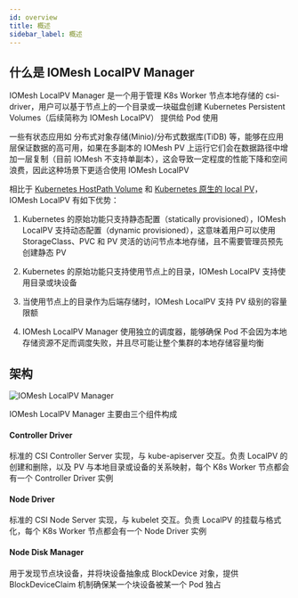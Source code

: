 ```yaml
---
id: overview
title: 概述
sidebar_label: 概述
---
```


## 什么是 IOMesh LocalPV Manager

IOMesh LocalPV Manager 是一个用于管理 K8s Worker 节点本地存储的 csi-driver，用户可以基于节点上的一个目录或一块磁盘创建 Kubernetes Persistent Volumes（后续简称为 IOMesh LocalPV） 提供给 Pod 使用

一些有状态应用如 分布式对象存储(Minio)/分布式数据库(TiDB) 等，能够在应用层保证数据的高可用，如果在多副本的 IOMesh PV 上运行它们会在数据路径中增加一层复制（目前 IOMesh 不支持单副本），这会导致一定程度的性能下降和空间浪费，因此这种场景下更适合使用 IOMesh LocalPV

相比于 [Kubernetes HostPath Volume](https://kubernetes.io/docs/concepts/storage/volumes/#hostpath) 和 [Kubernetes 原生的 local PV](https://kubernetes.io/docs/concepts/storage/volumes/#local)，IOMesh LocalPV 有如下优势：

1. Kubernetes 的原始功能只支持静态配置（statically provisioned），IOMesh LocalPV 支持动态配置（dynamic provisioned），这意味着用户可以使用StorageClass、PVC 和 PV 灵活的访问节点本地存储，且不需要管理员预先创建静态 PV

2. Kubernetes 的原始功能只支持使用节点上的目录，IOMesh LocalPV 支持使用目录或块设备
3. 当使用节点上的目录作为后端存储时，IOMesh LocalPV 支持 PV 级别的容量限额
3. IOMesh LocalPV Manager 使用独立的调度器，能够确保 Pod 不会因为本地存储资源不足而调度失败，并且尽可能让整个集群的本地存储容量均衡

## 架构
![IOMesh LocalPV Manager](https://user-images.githubusercontent.com/12667277/217775597-7261e106-1407-4adf-92df-a1c99e447273.svg)

IOMesh LocalPV Manager 主要由三个组件构成
#### Controller Driver
标准的 CSI Controller Server 实现，与 kube-apiserver 交互。负责 LocalPV 的创建和删除，以及 PV 与本地目录或设备的关系映射，每个 K8s Worker 节点都会有一个 Controller Driver 实例

#### Node Driver
标准的 CSI Node Server 实现，与 kubelet 交互。负责 LocalPV 的挂载与格式化，每个 K8s Worker 节点都会有一个 Node Driver 实例

#### Node Disk Manager
用于发现节点块设备，并将块设备抽象成 BlockDevice 对象，提供 BlockDeviceClaim 机制确保某一个块设备被某一个 Pod 独占
